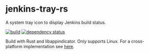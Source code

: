 # jenkins-tray-rs

A system tray icon to display Jenkins build status.

[![build](https://github.com/arminha/jenkins-tray-rs/workflows/build/badge.svg)](https://github.com/arminha/jenkins-tray-rs/actions?query=workflow%3Abuild)
[![dependency status](https://deps.rs/repo/github/arminha/jenkins-tray-rs/status.svg)](https://deps.rs/repo/github/arminha/jenkins-tray-rs)

Build with Rust and libappindicator. Only supports Linux. For a cross-platform
implementation see [here](https://github.com/arminha/jenkins-tray).
